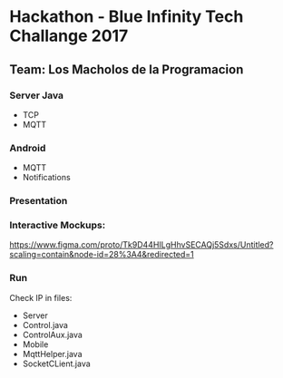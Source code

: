 # Hackathon - Blue Infinity Tech Challange 2017
## Team: Los Macholos de la Programacion

### Server Java
* TCP
* MQTT

### Android
* MQTT
* Notifications

### Presentation

### Interactive Mockups:
https://www.figma.com/proto/Tk9D44HILgHhvSECAQj5Sdxs/Untitled?scaling=contain&node-id=28%3A4&redirected=1

### Run
Check IP in files:
* Server
 * Control.java
 * ControlAux.java
* Mobile
 * MqttHelper.java
 * SocketCLient.java
